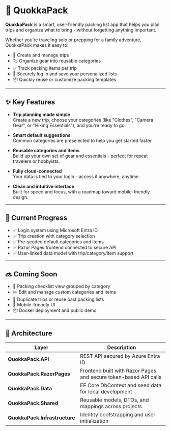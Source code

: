 # 🧳 QuokkaPack

**QuokkaPack** is a smart, user-friendly packing list app that helps you plan trips and organize what to bring - without forgetting anything important.

Whether you're traveling solo or prepping for a family adventure, QuokkaPack makes it easy to:

- 🧳 Create and manage trips  
- 🏷️ Organize gear into reusable categories  
- ✅ Track packing items per trip  
- 👤 Securely log in and save your personalized lists  
- 📦 Quickly reuse or customize packing templates

---

## ✨ Key Features

- **Trip planning made simple**  
  Create a new trip, choose your categories (like "Clothes", "Camera Gear", or "Hiking Essentials"), and you're ready to go.

- **Smart default suggestions**  
  Common categories are preselected to help you get started faster.

- **Reusable categories and items**  
  Build up your own set of gear and essentials - perfect for repeat travelers or hobbyists.

- **Fully cloud-connected**  
  Your data is tied to your login - access it anywhere, anytime.

- **Clean and intuitive interface**  
  Built for speed and focus, with a roadmap toward mobile-friendly design.

---

## 📍 Current Progress

- ✅ Login system using Microsoft Entra ID  
- ✅ Trip creation with category selection  
- ✅ Pre-seeded default categories and items  
- ✅ Razor Pages frontend connected to secure API  
- ✅ User-linked data model with trip/category/item support

---

## 🔜 Coming Soon

- 🧺 Packing checklist view grouped by category  
- ✏️ Edit and manage custom categories and items  
- 🔁 Duplicate trips or reuse past packing lists  
- 📱 Mobile-friendly UI  
- 📦 Docker deployment and public demo

---

## 🧱 Architecture

| Layer | Description |
|-------|-------------|
| **QuokkaPack.API** | REST API secured by Azure Entra ID |
| **QuokkaPack.RazorPages** | Frontend built with Razor Pages and secure token-based API calls |
| **QuokkaPack.Data** | EF Core DbContext and seed data for local development |
| **QuokkaPack.Shared** | Reusable models, DTOs, and mappings across projects |
| **QuokkaPack.Infrastructure** | Identity bootstrapping and user initialization |
